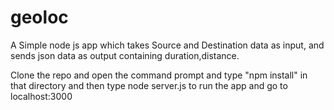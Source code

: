 # geoloc

A Simple node js app which takes Source and Destination data as input,
and sends json data as output containing duration,distance.

Clone the repo and open the command prompt and type "npm install" in that directory
and then type node server.js to run the app and go to localhost:3000 
